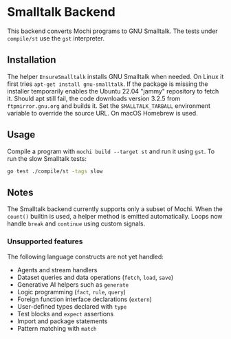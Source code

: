 # Smalltalk Backend

This backend converts Mochi programs to GNU Smalltalk. The tests under `compile/st` use the `gst` interpreter.

## Installation

The helper `EnsureSmalltalk` installs GNU Smalltalk when needed. On Linux it first tries `apt-get install gnu-smalltalk`. If the package is missing the installer temporarily enables the Ubuntu 22.04 "jammy" repository to fetch it. Should apt still fail, the code downloads version 3.2.5 from `ftpmirror.gnu.org` and builds it. Set the `SMALLTALK_TARBALL` environment variable to override the source URL. On macOS Homebrew is used.

## Usage

Compile a program with `mochi build --target st` and run it using `gst`. To run the slow Smalltalk tests:

```bash
go test ./compile/st -tags slow
```

## Notes

The Smalltalk backend currently supports only a subset of Mochi. When the
`count()` builtin is used, a helper method is emitted automatically. Loops now
handle `break` and `continue` using custom signals.

### Unsupported features

The following language constructs are not yet handled:

- Agents and stream handlers
- Dataset queries and data operations (`fetch`, `load`, `save`)
- Generative AI helpers such as `generate`
- Logic programming (`fact`, `rule`, `query`)
- Foreign function interface declarations (`extern`)
- User-defined types declared with `type`
- Test blocks and `expect` assertions
- Import and package statements
- Pattern matching with `match`
